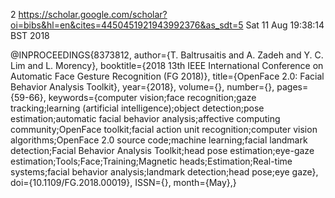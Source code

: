 2
https://scholar.google.com/scholar?oi=bibs&hl=en&cites=4450451921943992376&as_sdt=5
Sat 11 Aug 19:38:14 BST 2018

@INPROCEEDINGS{8373812, 
author={T. Baltrusaitis and A. Zadeh and Y. C. Lim and L. Morency}, 
booktitle={2018 13th IEEE International Conference on Automatic Face Gesture Recognition (FG 2018)}, 
title={OpenFace 2.0: Facial Behavior Analysis Toolkit}, 
year={2018}, 
volume={}, 
number={}, 
pages={59-66}, 
keywords={computer vision;face recognition;gaze tracking;learning (artificial intelligence);object detection;pose estimation;automatic facial behavior analysis;affective computing community;OpenFace toolkit;facial action unit recognition;computer vision algorithms;OpenFace 2.0 source code;machine learning;facial landmark detection;Facial Behavior Analysis Toolkit;head pose estimation;eye-gaze estimation;Tools;Face;Training;Magnetic heads;Estimation;Real-time systems;facial behavior analysis;landmark detection;head pose;eye gaze}, 
doi={10.1109/FG.2018.00019}, 
ISSN={}, 
month={May},}
